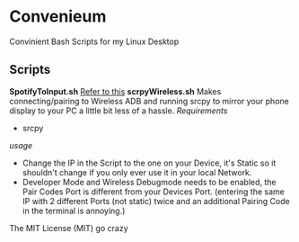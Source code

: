 # Convenieum
Convinient Bash Scripts for my Linux Desktop

## Scripts
**SpotifyToInput.sh**
[Refer to this](https://github.com/0xInstrumentarium/SpotifyAsInput)
**scrpyWireless.sh**
Makes connecting/pairing to Wireless ADB and running srcpy to mirror your phone display to your PC a little bit less of a hassle.
*Requirements*
- srcpy

*usage*
- Change the IP in the Script to the one on your Device, it's Static so it shouldn't change if you only ever use it in your local Network.
- Developer Mode and Wireless Debugmode needs to be enabled, the Pair Codes Port is different from your Devices Port. (entering the same IP with 2 different Ports (not static) twice and an additional Pairing Code in the terminal is annoying.)

The MIT License (MIT) go crazy

